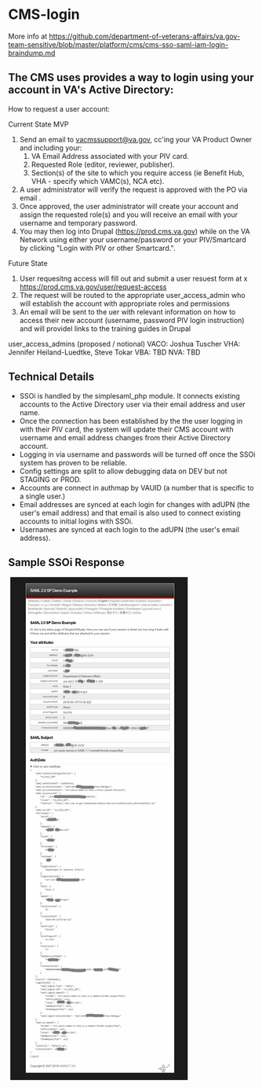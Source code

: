 # CMS-login

More info at https://github.com/department-of-veterans-affairs/va.gov-team-sensitive/blob/master/platform/cms/cms-sso-saml-iam-login-braindump.md

## The CMS uses provides a way to login using your account in VA's Active Directory:

How to request a user account:

Current State MVP
1. Send an email to vacmssupport@va.gov, cc'ing your VA Product Owner and including your:
    1. VA Email Address associated with your PIV card.
    2. Requested Role (editor, reviewer, publisher).
    3. Section(s) of the site to which you require access (ie Benefit Hub, VHA - specify which VAMC(s), NCA etc).
2. A user administrator will verify the request is approved with the PO via email .
3. Once approved, the user administrator will create your account and assign the requested role(s) and you will receive an email with your username and temporary password.
4. You may then log into Drupal (https://prod.cms.va.gov) while on the VA Network using either your username/password or your PIV/Smartcard by clicking "Login with PIV or other Smartcard.". 

Future State
1. User requesitng access will fill out and submit a user resuest form at x https://prod.cms.va.gov/user/request-access
2. The request will be routed to the appropriate user_access_admin who will establish the account with appropriate roles and permissions
3. An email will be sent to the uer with relevant information on how to access their new account (username, password PIV login instruction) and will providel links to the training guides in Drupal

user_access_admins (proposed / notional)
VACO: Joshua Tuscher
VHA: Jennifer Heiland-Luedtke, Steve Tokar 
VBA: TBD
NVA: TBD

## Technical Details
  * SSOi is handled by the simplesaml_php module.  It connects existing accounts to the Active Directory user via their email address and user name.
  * Once the connection has been established by the the user logging in with their PIV card, the system will update their CMS account with username and email address changes from their Active Directory account.
  * Logging in via username and passwords will be turned off once the SSOi system has proven to be reliable.
  * Config settings are split to allow debugging data on DEV but not STAGING or PROD.
  * Accounts are connect in authmap by VAUID (a number that is specific to a single user.)
  * Email addresses are synced at each login for changes with adUPN (the user's email address) and that email is also used to connect existing accounts to initial logins with SSOi.
  * Usernames are synced at each login to the adUPN (the user's email address).

## Sample SSOi Response
![Sample simplesaml response](images/ssoi-response.png)
